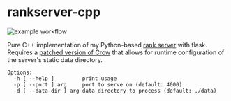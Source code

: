 # rankserver-cpp

![example workflow](https://github.com/goromal/rankserver-cpp/actions/workflows/test.yml/badge.svg)

Pure C++ implementation of my Python-based [rank server](https://github.com/goromal/anixpkgs/tree/bf7a4a905ab5cd29aead770a4a9d04a7bb59a17f/pkgs/python-packages/flasks/rankserver) with flask. Requires a [patched version of Crow](https://github.com/goromal/Crow) that allows for runtime configuration of the server's static data directory.

```
Options:
  -h [ --help ]         print usage
  -p [ --port ] arg     port to serve on (default: 4000)
  -d [ --data-dir ] arg data directory to process (default: ./data)
```
